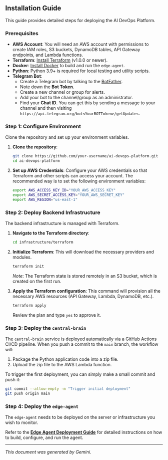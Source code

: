 ## Installation Guide

This guide provides detailed steps for deploying the AI DevOps Platform.

### Prerequisites

*   **AWS Account**: You will need an AWS account with permissions to create IAM roles, S3 buckets, DynamoDB tables, API Gateway endpoints, and Lambda functions.
*   **Terraform**: [Install Terraform](https://learn.hashicorp.com/tutorials/terraform/install-cli) (v1.0.0 or newer).
*   **Docker**: [Install Docker](https://docs.docker.com/get-docker/) to build and run the `edge-agent`.
*   **Python**: Python 3.9+ is required for local testing and utility scripts.
*   **Telegram Bot**:
    *   Create a Telegram bot by talking to the [BotFather](https://t.me/botfather).
    *   Note down the **Bot Token**.
    *   Create a new channel or group for alerts.
    *   Add your bot to the channel/group as an administrator.
    *   Find your **Chat ID**. You can get this by sending a message to your channel and then visiting `https://api.telegram.org/bot<YourBOTToken>/getUpdates`.

### Step 1: Configure Environment

Clone the repository and set up your environment variables.

1.  **Clone the repository**:
    ```bash
    git clone https://github.com/your-username/ai-devops-platform.git
    cd ai-devops-platform
    ```

2.  **Set up AWS Credentials**:
    Configure your AWS credentials so that Terraform and other scripts can access your account. The recommended way is to set the following environment variables:
    ```bash
    export AWS_ACCESS_KEY_ID="YOUR_AWS_ACCESS_KEY"
    export AWS_SECRET_ACCESS_KEY="YOUR_AWS_SECRET_KEY"
    export AWS_REGION="us-east-1"
    ```

### Step 2: Deploy Backend Infrastructure

The backend infrastructure is managed with Terraform.

1.  **Navigate to the Terraform directory**:
    ```bash
    cd infrastructure/terraform
    ```

2.  **Initialize Terraform**:
    This will download the necessary providers and modules.
    ```bash
    terraform init
    ```
    *Note*: The Terraform state is stored remotely in an S3 bucket, which is created on the first run.

3.  **Apply the Terraform configuration**:
    This command will provision all the necessary AWS resources (API Gateway, Lambda, DynamoDB, etc.).
    ```bash
    terraform apply
    ```
    Review the plan and type `yes` to approve it.

### Step 3: Deploy the `central-brain`

The `central-brain` service is deployed automatically via a GitHub Actions CI/CD pipeline. When you push a commit to the `main` branch, the workflow will:
1.  Package the Python application code into a zip file.
2.  Upload the zip file to the AWS Lambda function.

To trigger the first deployment, you can simply make a small commit and push it:
```bash
git commit --allow-empty -m "Trigger initial deployment"
git push origin main
```

### Step 4: Deploy the `edge-agent`

The `edge-agent` needs to be deployed on the server or infrastructure you wish to monitor.

Refer to the **[Edge Agent Deployment Guide](edge-agent/README.md)** for detailed instructions on how to build, configure, and run the agent.

---
*This document was generated by Gemini.*